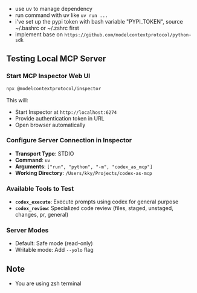 - use uv to manage dependency
- run command with uv like `uv run ...`
- i've set up the pypi token with bash variable "PYPI_TOKEN", source ~/.bashrc or ~/.zshrc first
- implement base on `https://github.com/modelcontextprotocol/python-sdk`

## Testing Local MCP Server

### Start MCP Inspector Web UI
```bash
npx @modelcontextprotocol/inspector
```

This will:
- Start Inspector at `http://localhost:6274`
- Provide authentication token in URL
- Open browser automatically

### Configure Server Connection in Inspector
- **Transport Type**: STDIO
- **Command**: `uv`
- **Arguments**: `["run", "python", "-m", "codex_as_mcp"]`
- **Working Directory**: `/Users/kky/Projects/codex-as-mcp`

### Available Tools to Test
- **`codex_execute`**: Execute prompts using codex for general purpose
- **`codex_review`**: Specialized code review (files, staged, unstaged, changes, pr, general)

### Server Modes
- Default: Safe mode (read-only)
- Writable mode: Add `--yolo` flag

## Note
- You are using zsh terminal